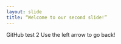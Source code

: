 ```yaml
---
layout: slide
title: “Welcome to our second slide!”
---
```

GitHub test 2
Use the left arrow to go back!
